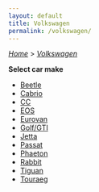 ```yaml
---
layout: default
title: Volkswagen
permalink: /volkswagen/
---
```

[*Home*](/) > [*Volkswagen*](/volkswagen/)

**Select car make**

- [Beetle](/volkswagen/beetle/)
- [Cabrio](/volkswagen/cabrio/)
- [CC](/volkswagen/cc/)
- [EOS](/volkswagen/eos/)
- [Eurovan](/volkswagen/eurovan/)
- [Golf/GTI](/volkswagen/golf-gti/)
- [Jetta](/volkswagen/jetta/)
- [Passat](/volkswagen/passat/)
- [Phaeton](/volkswagen/phaeton/)
- [Rabbit](/volkswagen/rabbit/)
- [Tiguan](/volkswagen/tiguan/)
- [Touraeg](/volkswagen/touraeg/)
